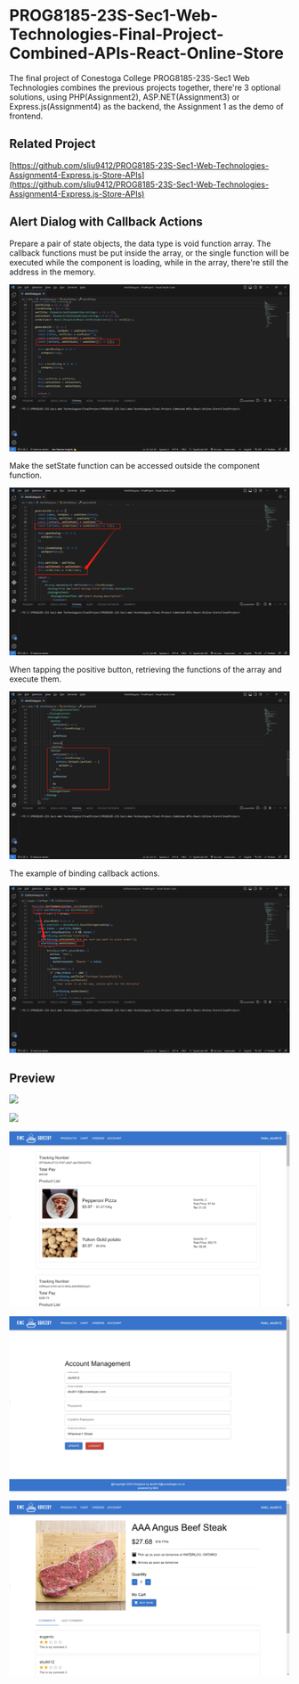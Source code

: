 # PROG8185-23S-Sec1-Web-Technologies-Final-Project-Combined-APIs-React-Online-Store

The final project of Conestoga College PROG8185-23S-Sec1 Web Technologies combines the previous projects together, there're 3 optional solutions, using PHP(Assignment2), ASP.NET(Assignment3) or Express.js(Assignment4) as the backend, the Assignment 1 as the demo of frontend.

## Related Project

[https://github.com/sliu9412/PROG8185-23S-Sec1-Web-Technologies-Assignment4-Express.js-Store-APIs](https://github.com/sliu9412/PROG8185-23S-Sec1-Web-Technologies-Assignment4-Express.js-Store-APIs)

## Alert Dialog with Callback Actions

Prepare a pair of state objects, the data type is void function array. The callback functions must be put inside the array, or the single function will be executed while the component is loading, while in the array, there're still the address in the memory.

![](doc/screenshot/2023-08-22-23-59-50-image.png)

Make the setState function can be accessed outside the component function.

![](doc/screenshot/2023-08-23-00-04-46-image.png)

When tapping the positive button, retrieving the functions of the array and execute them.

![](doc/screenshot/2023-08-23-00-03-26-image.png)

The example of binding callback actions.

![](doc/screenshot/2023-08-23-00-07-03-image.png)

## Preview

![](doc/screenshot/2023-08-22-23-50-40-image.png)

![](doc/screenshot/2023-08-22-23-50-56-image.png)

![](doc/screenshot/2023-08-22-23-52-10-image.png)

![](doc/screenshot/2023-08-22-23-52-19-image.png)

![](doc/screenshot/2023-08-22-23-52-37-image.png)
